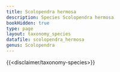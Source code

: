 ```yaml
---
title: Scolopendra hermosa
description: Species Scolopendra hermosa
bookHidden: true
type: page
layout: taxonomy_species
datafile: scolopendra_hermosa
genus: Scolopendra
---
```


{{<disclaimer/taxonomy-species>}}